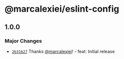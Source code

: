 # @marcalexiei/eslint-config

## 1.0.0

### Major Changes

- [`2b31b27`](https://github.com/marcalexiei/eslint-config/commit/2b31b276bf4015e87a6553e45875e626d08d39a4) Thanks [@marcalexiei](https://github.com/marcalexiei)! - feat: Initial release
